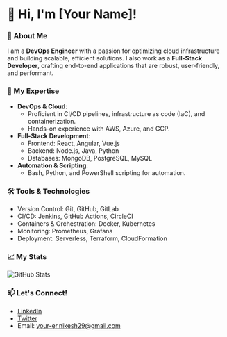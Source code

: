 # 👋 Hi, I'm [Your Name]!

### 🚀 About Me
I am a **DevOps Engineer** with a passion for optimizing cloud infrastructure and building scalable, efficient solutions. I also work as a **Full-Stack Developer**, crafting end-to-end applications that are robust, user-friendly, and performant.

### 🌟 My Expertise
- **DevOps & Cloud**: 
  - Proficient in CI/CD pipelines, infrastructure as code (IaC), and containerization.
  - Hands-on experience with AWS, Azure, and GCP.
- **Full-Stack Development**:
  - Frontend: React, Angular, Vue.js
  - Backend: Node.js, Java, Python
  - Databases: MongoDB, PostgreSQL, MySQL
- **Automation & Scripting**: 
  - Bash, Python, and PowerShell scripting for automation.

### 🛠️ Tools & Technologies
- Version Control: Git, GitHub, GitLab
- CI/CD: Jenkins, GitHub Actions, CircleCI
- Containers & Orchestration: Docker, Kubernetes
- Monitoring: Prometheus, Grafana
- Deployment: Serverless, Terraform, CloudFormation

### 📈 My Stats
![GitHub Stats](https://github-readme-stats.vercel.app/api?username=your-github-ernikesh29&show_icons=true&theme=radical)

### 📫 Let's Connect!
- [LinkedIn](https://linkedin.com/in/ernikesh29)
- [Twitter](https://twitter.com/ernikesh29)
- Email: your-er.nikesh29@gmail.com
